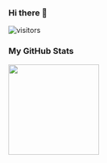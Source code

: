 ### Hi there 👋

![visitors](https://visitor-badge.glitch.me/badge?page_id=${your.pdhh})

### My GitHub Stats
<img height="180em" src="https://github-readme-stats.vercel.app/api?username=pdhh&show_icons=true&hide_border=true&&count_private=true&include_all_commits=true" />


<!--START_SECTION:waka-->
<!--END_SECTION:waka-->
